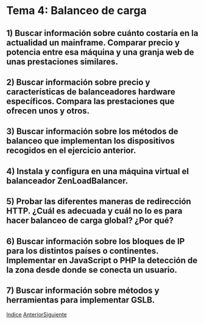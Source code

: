 # Tema 4: Balanceo de carga
## 1) Buscar información sobre cuánto costaría en la actualidad un mainframe. Comparar precio y potencia entre esa máquina y una granja web de unas prestaciones similares. 

## 2) Buscar información sobre precio y características de balanceadores hardware específicos. Compara las prestaciones que ofrecen unos y otros. 

## 3) Buscar información sobre los métodos de balanceo que implementan los dispositivos recogidos en el ejercicio anterior.

## 4) Instala y configura en una máquina virtual el balanceador ZenLoadBalancer. 

## 5) Probar las diferentes maneras de redirección HTTP. ¿Cuál es adecuada y cuál no lo es para hacer balanceo de carga global? ¿Por qué?

## 6) Buscar información sobre los bloques de IP para los distintos países o continentes. Implementar en JavaScript o PHP la detección de la zona desde donde se conecta un usuario.

## 7) Buscar información sobre métodos y herramientas para implementar GSLB. 

[Indice](https://github.com/JoseAdriGP/SWAP-Practicas/blob/master/README.md) [Anterior](https://github.com/JoseAdriGP/SWAP/blob/master/Ejercicios/T3.md)[Siguiente](https://github.com/JoseAdriGP/SWAP/blob/master/Ejercicios/T5.md)
